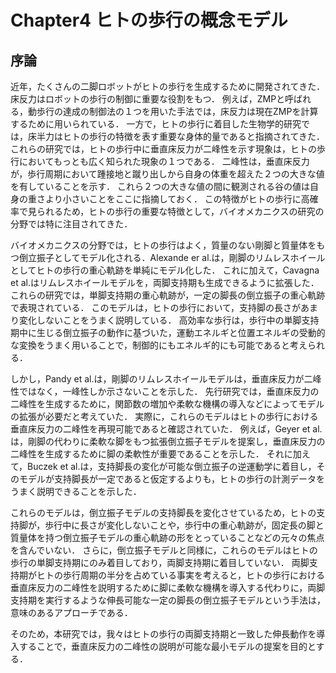 # Chapter4 ヒトの歩行の概念モデル

## 序論
近年，たくさんの二脚ロボットがヒトの歩行を生成するために開発されてきた．
床反力はロボットの歩行の制御に重要な役割をもつ．
例えば，ZMPと呼ばれる，動歩行の達成の制御法の１つを用いた手法では，床反力は現在ZMPを計算するために用いられている．
一方で，ヒトの歩行に着目した生物学的研究では，床半力はヒトの歩行の特徴を表す重要な身体的量であると指摘されてきた．
これらの研究では，ヒトの歩行中に垂直床反力が二峰性を示す現象は，ヒトの歩行においてもっとも広く知られた現象の１つである．
二峰性は，垂直床反力が，歩行周期において踵接地と蹴り出しから自身の体重を超えた２つの大きな値を有していることを示す．
これら２つの大きな値の間に観測される谷の値は自身の重さより小さいことをここに指摘しておく．
この特徴がヒトの歩行に高確率で見られるため，ヒトの歩行の重要な特徴として，バイオメカニクスの研究の分野では特に注目されてきた．

バイオメカニクスの分野では，ヒトの歩行はよく，質量のない剛脚と質量体をもつ倒立振子としてモデル化される．Alexande er al.は，剛脚のリムレスホイールとしてヒトの歩行の重心軌跡を単純にモデル化した．
これに加えて，Cavagna et al.はリムレスホイールモデルを，両脚支持期も生成できるように拡張した．
これらの研究では，単脚支持期の重心軌跡が，一定の脚長の倒立振子の重心軌跡で表現されている．
このモデルは，ヒトの歩行において，支持脚の長さがあまり変化しないことをうまく説明している．
高効率な歩行は，歩行中の単脚支持期中に生じる倒立振子の動作に基づいた，運動エネルギと位置エネルギの受動的な変換をうまく用いることで，制御的にもエネルギ的にも可能であると考えられる．

しかし，Pandy et al.は，剛脚のリムレスホイールモデルは，垂直床反力が二峰性ではなく，一峰性しか示さないことを示した．
先行研究では，垂直床反力の二峰性を生成するために，関節数の増加や柔軟な機構の導入などによってモデルの拡張が必要だと考えていた．
実際に，これらのモデルはヒトの歩行における垂直床反力の二峰性を再現可能であると確認されていた．
例えば，Geyer et al.は，剛脚の代わりに柔軟な脚をもつ拡張倒立振子モデルを提案し，垂直床反力の二峰性を生成するために脚の柔軟性が重要であることを示した．
それに加えて，Buczek et al.は，支持脚長の変化が可能な倒立振子の逆運動学に着目し，そのモデルが支持脚長が一定であると仮定するよりも，ヒトの歩行の計測データをうまく説明できることを示した．

これらのモデルは，倒立振子モデルの支持脚長を変化させているため，ヒトの支持脚が，歩行中に長さが変化しないことや，歩行中の重心軌跡が，固定長の脚と質量体を持つ倒立振子モデルの重心軌跡の形をとっていることなどの元々の焦点を含んでいない．
さらに，倒立振子モデルと同様に，これらのモデルはヒトの歩行の単脚支持期にのみ着目しており，両脚支持期に着目していない．
両脚支持期がヒトの歩行周期の半分を占めている事実を考えると，ヒトの歩行における垂直床反力の二峰性を説明するために脚に柔軟な機構を導入する代わりに，両脚支持期を実行するような伸長可能な一定の脚長の倒立振子モデルという手法は，意味のあるアプローチである．

そのため，本研究では，我々はヒトの歩行の両脚支持期と一致した伸長動作を導入することで，垂直床反力の二峰性の説明が可能な最小モデルの提案を目的とする．
